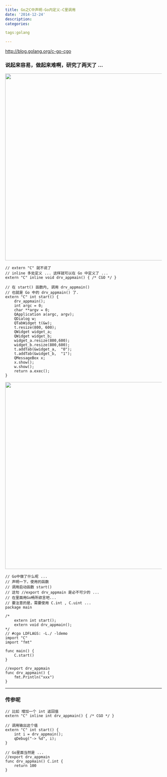 ```yaml
---
title: Go之C中声明-Go内定义-C里调用
date: '2014-12-24'
description:
categories:

tags:golang

---
```


http://blog.golang.org/c-go-cgo

### 说起来容易，做起来难啊，研究了两天了 ...

>

<img src="{{urls.media}}/Go之C中声明-Go内定义-C里调用/1.png" alt="" width="600">

>

	// extern "C" 就不说了
	// inline 多处定义 ... 这样就可以在 Go 中定义了 ...
	extern "C" inline void drv_appmain() { /* CGO */ }

	// 在 start() 函数内, 调用 drv_appmain()
	// 也就是 Go 中的 drv_appmain() 了.
	extern "C" int start() {
	    drv_appmain();
	    int argc = 0;
	    char **argv = 0;
	    QApplication a(argc, argv);
	    QDialog w;
	    QTabWidget t(&w);
	    t.resize(800, 600);
	    QWidget widget_a;
	    QWidget widget_b;
	    widget_a.resize(800,600);
	    widget_b.resize(800,600);
	    t.addTab(&widget_a,  "0");
	    t.addTab(&widget_b,  "1");
	    QMessageBox x;
	    x.show();
	    w.show();
	    return a.exec();
	}

>

<img src="{{urls.media}}/Go之C中声明-Go内定义-C里调用/2.png" alt="" width="600">

>

	// Go中做了什么呢 ...
	// 声明一下，使用的函数 
	// 调用启动函数 start()
	// 这句 //export drv_appmain 是必不可少的 ...
	// 在里面用Go畅所欲言吧...
	// 要注意的是，需要使用 C.int , C.uint ...
	package main

	/*
		extern int start();
		extern void drv_appmain();
	*/
	// #cgo LDFLAGS: -L./ -ldemo
	import "C"
	import "fmt"

	func main() {
		C.start()
	}

	//export drv_appmain
	func drv_appmain() {
		fmt.Println("xxx")
	}


---

### 传参呢 

>

	// 比如 增加一个 int 返回值
	extern "C" inline int drv_appmain() { /* CGO */ }

	// 调用输出这个值
	extern "C" int start() {
		int i = drv_appmain();
		qDebug("-> %d", i);
	}

	// Go里面当然是 ...
	//export drv_appmain
	func drv_appmain() C.int {
		return 100
	}

